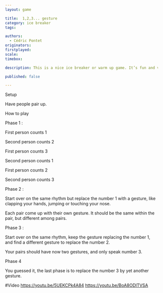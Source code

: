 ```yaml
---
layout: game

title:  1,2,3... gesture
category: ice breaker
tags:

authors: 
  - Cédric Pontet
originators: 
firstplayed: 
scale: 
timebox: 

description: This is a nice ice breaker or warm up game. It’s fun and very simple to setup.

published: false

---
```


Setup

Have people pair up.

 

How to play

Phase 1 :

First person counts 1

Second person counts 2

First person counts 3

Second person counts 1

First person counts 2

Second person counts 3

Phase 2 :

Start over on the same rhythm but replace the number 1 with a gesture, like clapping your hands, jumping or touching your nose.

Each pair come up with their own gesture. It should be the same within the pair, but different among pairs.

Phase 3 :

Start over on the same rhythm, keep the gesture replacing the number 1, and find a different gesture to replace the number 2.

Your pairs should have now two gestures, and only speak number 3.

Phase 4

You guessed it, the last phase is to replace the number 3 by yet another gesture.

#Video
https://youtu.be/5UEKCPk4A84
https://youtu.be/BoA8ODlTVSA
